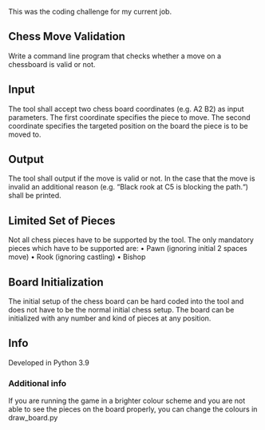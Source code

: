 This was the coding challenge for my current job.

## Chess Move Validation 
Write a command line program that checks whether a move on a chessboard
is valid or not.

## Input
The tool shall accept two chess board coordinates (e.g. A2 B2) as input parameters. 
The first coordinate specifies the piece to move. 
The second coordinate specifies the targeted position on the board 
the piece is to be moved to.

## Output
The tool shall output if the move is valid or not.
In the case that the move is invalid an additional reason 
(e.g. “Black rook at C5 is blocking the path.“)
shall be printed.

## Limited Set of Pieces
Not all chess pieces have to be supported by the tool. 
The only mandatory pieces which have to be supported are:
•	Pawn (ignoring initial 2 spaces move)
•	Rook (ignoring castling)
•	Bishop

## Board Initialization
The initial setup of the chess board can be hard coded into the tool 
and does not have to be the normal initial chess setup. 
The board can be initialized with any number and kind of pieces at any position.

## Info
Developed in Python 3.9

### Additional info
If you are running the game in a brighter colour scheme and you are not able
to see the pieces on the board properly, you can change the colours in draw_board.py
